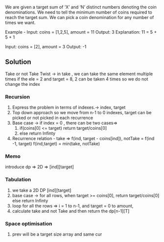 We are given a target sum of ‘X’ and ‘N’ distinct numbers denoting the coin denominations. We need to tell the minimum number of coins required to reach the target sum. We can pick a coin denomination for any number of times we want.

Example -
Input: coins = [1,2,5], amount = 11
Output: 3
Explanation: 11 = 5 + 5 + 1

Input: coins = [2], amount = 3
Output: -1


## Solution 
Take or not Take 
Twist -> in take , we can take the same element multiple times if the ele = 2 and target = 8, 2 can be taken 4 times
so we do not change the index

### Recursion
1. Express the problem in terms of indexes.-> index, target
2. Top down approach so we move from n-1 to 0 indexes, target can be picked or not picked in each recurrence
3. Base case -> if index = 0 , there can be two cases=> 
      1. if(coins[0] <= target) return target/coins[0]
      2. else return Infinty    
4. Recurrence relation - take => f(ind, target - coins[ind]), notTake = f(ind -1, target)
   f(ind,target) = min(take, notTake)

### Memo
introduce dp => 2D => [ind][target]

### Tabulation
1. we take a 2D DP [ind][target]
2. base case -> for all rows, when target >= coins[0], return target/coins[0] else return Infinty
3. loop for all the rows => i = 1 to  n-1, and target = 0 to amount, 
4. calculate take and not Take and then return the dp[n-1][T]


### Space optimisation
1. prev will be a target size array and same cur 
